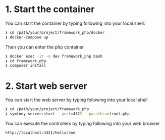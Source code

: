 # 1. Start the container

You can start the container by typing following into your local shell:

```bash
❯ cd /path/your/project/framework_php/docker 
❯ docker-compose up
```
Then you can enter the php container

```bash
❯ docker exec -it -u dev framework_php bash
❯ cd framework_php
❯ composer install
```

# 2. Start web server

You can start the web server by typing following into your local shell
```bash
❯ cd /path/your/project/framework_php
❯ symfony server:start --port=4321 --passthru=front.php
```

You can execute the controllers by typing following into your web browser
```
http://localhost:4321/hello/Joe
```
